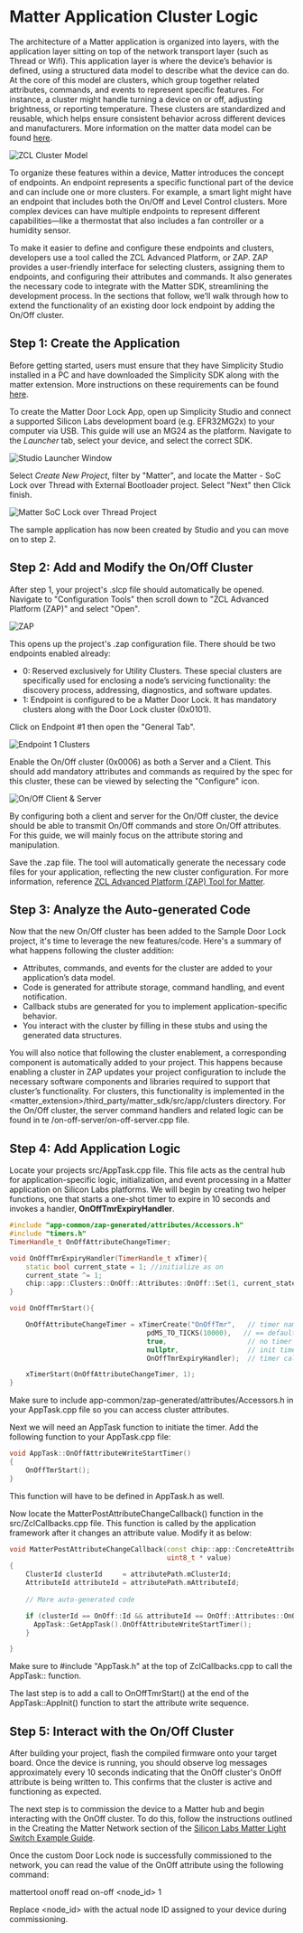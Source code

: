 # Matter Application Cluster Logic 

The architecture of a Matter application is organized into layers, with the application layer sitting on top of the network transport layer (such as Thread or Wifi). This application layer is where the device’s behavior is defined, using a structured data model to describe what the device can do. At the core of this model are clusters, which group together related attributes, commands, and events to represent specific features. For instance, a cluster might handle turning a device on or off, adjusting brightness, or reporting temperature. These clusters are standardized and reusable, which helps ensure consistent behavior across different devices and manufacturers. More information on the matter data model can be found [here](https://docs.silabs.com/matter/latest/matter-fundamentals-data-model/).

![ZCL Cluster Model](./images/ClusterLogicModel.jpg)

To organize these features within a device, Matter introduces the concept of endpoints. An endpoint represents a specific functional part of the device and can include one or more clusters. For example, a smart light might have an endpoint that includes both the On/Off and Level Control clusters. More complex devices can have multiple endpoints to represent different capabilities—like a thermostat that also includes a fan controller or a humidity sensor.

To make it easier to define and configure these endpoints and clusters, developers use a tool called the ZCL Advanced Platform, or ZAP. ZAP provides a user-friendly interface for selecting clusters, assigning them to endpoints, and configuring their attributes and commands. It also generates the necessary code to integrate with the Matter SDK, streamlining the development process. In the sections that follow, we’ll walk through how to extend the functionality of an existing door lock endpoint by adding the On/Off cluster.

## Step 1: Create the Application

Before getting started, users must ensure that they have Simplicity Studio installed in a PC and have downloaded the Simplicity SDK along with the matter extension. More instructions on these requirements can be found [here](https://docs.silabs.com/matter/1.0.5/matter-studio/).

To create the Matter Door Lock App, open up Simplicity Studio and connect a supported Silicon Labs development board (e.g. EFR32MG2x) to your computer via USB. This guide will use an MG24 as the platform. Navigate to the *Launcher* tab, select your device, and select the correct SDK.

![Studio Launcher Window](./images/ClusterLogic1.png)

Select *Create New Project*, filter by "Matter", and locate the Matter - SoC Lock over Thread with External Bootloader project. Select "Next" then Click finish. 

![Matter SoC Lock over Thread Project](./images/ClusterLogic2.png)

The sample application has now been created by Studio and you can move on to step 2.

## Step 2: Add and Modify the On/Off Cluster 

After step 1, your project's .slcp file should automatically be opened. Navigate to "Configuration Tools" then scroll down to "ZCL Advanced Platform (ZAP)" and select "Open".

![ZAP](./images/ClusterLogic3.png)

This opens up the project's .zap configuration file. There should be two endpoints enabled already:
- 0: Reserved exclusively for Utility Clusters. These special clusters are specifically used for enclosing a node’s servicing functionality: the discovery process, addressing, diagnostics, and software updates.
- 1: Endpoint is configured to be a Matter Door Lock. It has mandatory clusters along with the Door Lock cluster (0x0101).

 Click on Endpoint #1 then open the "General Tab". 

![Endpoint 1 Clusters](./images/ClusterLogic4.png)

Enable the On/Off cluster (0x0006) as both a Server and a Client. This should add mandatory attributes and commands as required by the spec for this cluster, these can be viewed by selecting the "Configure" icon.

![On/Off Client & Server](./images/ClusterLogic5.png)

By configuring both a client and server for the On/Off cluster, the device should be able to transmit On/Off commands and store On/Off attributes. For this guide, we will mainly focus on the attribute storing and manipulation.

Save the .zap file. The tool will automatically generate the necessary code files for your application, reflecting the new cluster configuration. For more information, reference [ZCL Advanced Platform (ZAP) Tool for Matter](https://docs.silabs.com/matter/2.3.1/matter-references/matter-zap).


## Step 3: Analyze the Auto-generated Code

Now that the new On/Off cluster has been added to the Sample Door Lock project, it's time to leverage the new features/code. Here's a summary of what happens following the cluster addition:

- Attributes, commands, and events for the cluster are added to your application’s data model.
- Code is generated for attribute storage, command handling, and event notification.
- Callback stubs are generated for you to implement application-specific behavior.
- You interact with the cluster by filling in these stubs and using the generated data structures.

You will also notice that following the cluster enablement, a corresponding component is automatically added to your project. This happens because enabling a cluster in ZAP updates your project configuration to include the necessary software components and libraries required to support that cluster’s functionality. For clusters, this functionality is implemented in the <matter_extension>/third_party/matter_sdk/src/app/clusters directory. For the On/Off cluster, the server command handlers and related logic can be found in te /on-off-server/on-off-server.cpp file.

## Step 4: Add Application Logic 

Locate your projects src/AppTask.cpp file. This file acts as the central hub for application-specific logic, initialization, and event processing in a Matter application on Silicon Labs platforms. We will begin by creating two helper functions, one that starts a one-shot timer to expire in 10 seconds and invokes a handler, **OnOffTmrExpiryHandler**.

```C++
#include "app-common/zap-generated/attributes/Accessors.h"
#include "timers.h"
TimerHandle_t OnOffAttributeChangeTimer;

void OnOffTmrExpiryHandler(TimerHandle_t xTimer){
    static bool current_state = 1; //initialize as on
    current_state ^= 1;
    chip::app::Clusters::OnOff::Attributes::OnOff::Set(1, current_state);
}

void OnOffTmrStart(){

    OnOffAttributeChangeTimer = xTimerCreate("OnOffTmr",   // timer name
                                  pdMS_TO_TICKS(10000),   // == default timer period (mS)
                                  true,                    // no timer reload (==one-shot)
                                  nullptr,                 // init timer id = app task obj context
                                  OnOffTmrExpiryHandler);  // timer callback handler

    xTimerStart(OnOffAttributeChangeTimer, 1);
}
```

Make sure to include app-common/zap-generated/attributes/Accessors.h in your AppTask.cpp file so you can access cluster attributes. 

Next we will need an AppTask function to initiate the timer. Add the following function to your AppTask.cpp file:

```C++
void AppTask::OnOffAttributeWriteStartTimer()
{
    OnOffTmrStart();
}
```

This function will have to be defined in AppTask.h as well.

Now locate the MatterPostAttributeChangeCallback() function in the src/ZclCallbacks.cpp file. This function is called by the application framework after it changes an attribute value.
Modify it as below:

```C++
void MatterPostAttributeChangeCallback(const chip::app::ConcreteAttributePath & attributePath, uint8_t type, uint16_t size,
                                       uint8_t * value)
{
    ClusterId clusterId     = attributePath.mClusterId;
    AttributeId attributeId = attributePath.mAttributeId;
    
    // More auto-generated code 

    if (clusterId == OnOff::Id && attributeId == OnOff::Attributes::OnOff::Id){
      AppTask::GetAppTask().OnOffAttributeWriteStartTimer();
    }

}
```
Make sure to #include "AppTask.h" at the top of ZclCallbacks.cpp to call the AppTask:: function. 

The last step is to add a call to OnOffTmrStart() at the end of the AppTask::AppInit() function to start the attribute write sequence. 

## Step 5: Interact with the On/Off Cluster 

After building your project, flash the compiled firmware onto your target board. Once the device is running, you should observe log messages approximately every 10 seconds indicating that the OnOff cluster's OnOff attribute is being written to. This confirms that the cluster is active and functioning as expected.

The next step is to commission the device to a Matter hub and begin interacting with the OnOff cluster. To do this, follow the instructions outlined in the Creating the Matter Network section of the [Silicon Labs Matter Light Switch Example Guide](https://docs.silabs.com/matter/2.6.0/matter-light-switch-example/02-thread-light-switch-example#creating-the-matter-network).

Once the custom Door Lock node is successfully commissioned to the network, you can read the value of the OnOff attribute using the following command:

mattertool onoff read on-off <node_id> 1

Replace <node_id> with the actual node ID assigned to your device during commissioning.